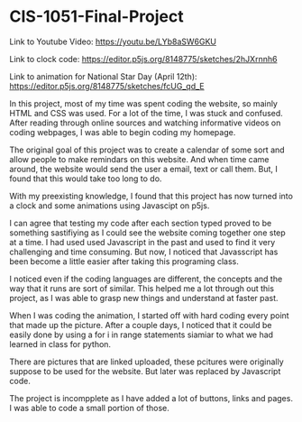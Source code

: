 # CIS-1051-Final-Project

Link to Youtube Video: https://youtu.be/LYb8aSW6GKU

Link to clock code: https://editor.p5js.org/8148775/sketches/2hJXrnnh6

Link to animation for National Star Day (April 12th): https://editor.p5js.org/8148775/sketches/fcUG_qd_E

In this project, most of my time was spent coding the website, so mainly HTML and CSS was used. For a lot of the time, I was stuck and confused. After reading through online sources and watching informative videos on coding webpages, I was able to begin coding my homepage. 

The original goal of this project was to create a calendar of some sort and allow people to make remindars on this website. And when time came around, the website would send the user a email, text or call them. But, I found that this would take too long to do. 

With my preexisting knowledge, I found that this project has now turned into a clock and some animations using Javascipt on p5js. 

I can agree that testing my code after each section typed proved to be something sastifiying as I could see the website coming together one step at a time. I had used used Javascript in the past and used to find it very challenging and time consuming. But now, I noticed that Javasscript has been become a little easier after taking this programing class. 

I noticed even if the coding languages are different, the concepts and the way that it runs are sort of similar. This helped me a lot through out this project, as I was able to grasp new things and understand at faster past. 

When I was coding the animation, I started off with hard coding every point that made up the picture. After a couple days, I noticed that it could be easily done by using a for i in range statements siamiar to what we had learned in class for python. 

There are pictures that are linked uploaded, these pcitures were originally suppose to be used for the website. But later was replaced by Javascript code. 

The project is incompplete as I have added a lot of buttons, links and pages. I was able to code a small portion of those. 
